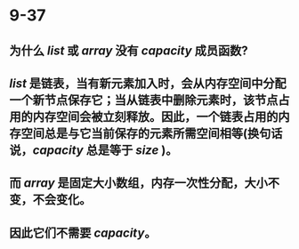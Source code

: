 # 9-37

## 为什么 _list_ 或 _array_  没有 _capacity_ 成员函数?

## _list_ 是链表，当有新元素加入时，会从内存空间中分配一个新节点保存它；当从链表中删除元素时，该节点占用的内存空间会被立刻释放。因此，一个链表占用的内存空间总是与它当前保存的元素所需空间相等(换句话说，_capacity_ 总是等于 _size_ )。

## 而 _array_ 是固定大小数组，内存一次性分配，大小不变，不会变化。

## 因此它们不需要 _capacity_。
